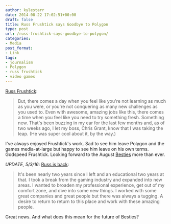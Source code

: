 ```yaml
---
author: kylestarr
date: 2014-08-22 17:02:51+00:00
draft: false
title: Russ Frushtick says Goodbye to Polygon
type: post
url: /russ-frushtick-says-goodbye-to-polygon/
categories:
- Media
post_format:
- Link
tags:
- journalism
- Polygon
- russ frushtick
- video games
---
```


[Russ Frushtick](http://www.polygon.com/forums/meta/2014/8/22/6056993/goodbye-polygon-said-frushtick):


<blockquote>But, there comes a day when you feel like you're not learning as much as you were, or you're not conquering as many new challenges as you used to. Even with awesome, amazing jobs like this, there comes a time when you feel like you need to try something fresh. Something new. That's been buzzing in my ear for the last few months and, as of two weeks ago, I let my boss, Chris Grant, know that I was taking the leap. (He was super cool about it, by the way.)</blockquote>


I've always enjoyed Frushtick's work. Sad to see him leave Polygon and the games media-at-large but happy to see him leave on his own terms. Godspeed Frushtick. Looking forward to the August [Besties](https://itun.es/us/1lziE.c) more than ever.

_UPDATE, 5/3/16_: [Russ is back](http://www.polygon.com/forums/meta/2016/5/3/11579970/hello-again):


<blockquote>It's been nearly two years since I left and an educational two years at that. I took a break from the gaming industry and expanded into new areas. I wanted to broaden my professional experience, get out of my comfort zone, and dive into some new things. I worked with some great companies and great people but there was always a tugging. A desire to return to return to this place and work with these amazing people.</blockquote>


Great news. And what does this mean for the future of Besties?
